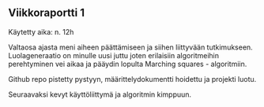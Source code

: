 ## Viikkoraportti 1

Käytetty aika: n. 12h

Valtaosa ajasta meni aiheen päättämiseen ja siihen liittyvään tutkimukseen. Luolageneraatio on minulle uusi juttu joten erilaisiin algoritmeihin perehtyminen vei aikaa ja pääydin lopulta Marching squares - algoritmiin.

Github repo pistetty pystyyn, määrittelydokumentti hoidettu ja projekti luotu.

Seuraavaksi kevyt käyttöliittymä ja algoritmin kimppuun.
